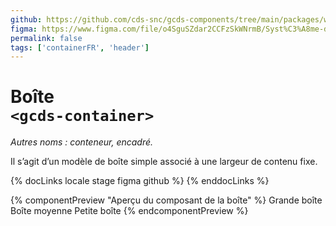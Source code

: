 ```yaml
---
github: https://github.com/cds-snc/gcds-components/tree/main/packages/web/src/components/gcds-container
figma: https://www.figma.com/file/o4SguSZdar2CCFzSkWNrmB/Syst%C3%A8me-de-design-GC?type=design&node-id=114-2006&mode=design&t=1DaL24vHpjRRfHHm-0
permalink: false
tags: ['containerFR', 'header']
---
```


# Boîte<br>`<gcds-container>`

_Autres noms : conteneur, encadré._

Il s’agit d’un modèle de boîte simple associé à une largeur de contenu fixe.

{% docLinks locale stage figma github %}
{% enddocLinks %}

{% componentPreview "Aperçu du composant de la boîte" %}
<gcds-container border margin="250" padding="250" size="lg">
Grande boîte
</gcds-container>
<gcds-container border margin="250" padding="250" size="md">
Boîte moyenne
</gcds-container>
<gcds-container border margin="250" padding="250" size="sm">
Petite boîte
</gcds-container>
{% endcomponentPreview %}
